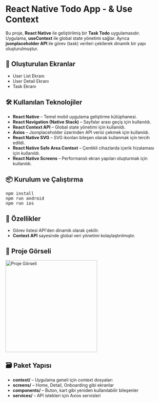 <h1>React Native Todo App - & Use Context</h1>

<p>Bu proje, <strong>React Native</strong> ile geliştirilmiş bir <strong>Task Todo</strong> uygulamasıdır. Uygulama, <strong>useContext</strong> ile global state yönetimi sağlar. Ayrıca <strong>jsonplaceholder API</strong> ile görev (task) verileri çekilerek dinamik bir yapı oluşturulmuştur.</p>

<h2>📱 Oluşturulan Ekranlar</h2>
<ul>
  <li>User List Ekranı</li>
  <li>User Detail Ekranı</li>
  <li>Task Ekranı</li>
</ul>

<h2>🛠 Kullanılan Teknolojiler</h2>
<ul>
  <li><strong>React Native</strong> – Temel mobil uygulama geliştirme kütüphanesi.</li>
  <li><strong>React Navigation (Native Stack)</strong> – Sayfalar arası geçiş için kullanıldı.</li>
  <li><strong>React Context API</strong> – Global state yönetimi için kullanıldı.</li>
  <li><strong>Axios</strong> – Jsonplaceholder üzerinden API verisi çekmek için kullanıldı.</li>
  <li><strong>React Native SVG</strong> – SVG ikonları bileşen olarak kullanmak için tercih edildi.</li>
  <li><strong>React Native Safe Area Context</strong> – Çentikli cihazlarda içerik hizalaması için kullanıldı.</li>
  <li><strong>React Native Screens</strong> – Performanslı ekran yapıları oluşturmak için kullanıldı.</li>
</ul>

<h2>📦 Kurulum ve Çalıştırma</h2>
<pre>
npm install
npm run android 
npm run ios    
</pre>

<h2>🧠 Özellikler</h2>
<ul>
  <li>Görev listesi API'den dinamik olarak çekilir.</li>
  <li><strong>Context API</strong> sayesinde global veri yönetimi kolaylaştırılmıştır.</li>
</ul>

<h2>🎨 Proje Görseli</h2>
<img src="./src/assets/images/Gorsel.gif" alt="Proje Görseli" width="300"/>

<h2>🗃 Paket Yapısı</h2>
<ul>
  <li><strong>context/</strong> – Uygulama geneli için context dosyaları</li>
  <li><strong>screens/</strong> – Home, Detail, Onboarding gibi ekranlar</li>
  <li><strong>components/</strong> – Buton, kart gibi yeniden kullanılabilir bileşenler</li>
  <li><strong>services/</strong> – API istekleri için Axios servisleri</li>
</ul>
